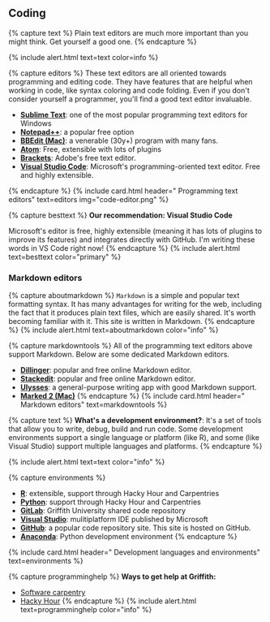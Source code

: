 ## Coding <span class="fas fa-rocket"></span> 

{% capture text %}
Plain text editors are much more important than you might think. Get yourself a good one.
{% endcapture %}
    
{% include alert.html text=text color=info %}

{% capture editors %}
These text editors are all oriented towards programming and editing code. They have features that are helpful when working in code, like syntax coloring and code folding. Even if you don't consider yourself a programmer, you'll find a good text editor invaluable.

- **[Sublime Text](https://www.sublimetext.com)**: one of the most popular programming text editors for Windows
- **[Notepad++](https://notepad-plus-plus.org/)**: a popular free option
- **[BBEdit (Mac)](https://www.barebones.com/products/bbedit/)**: a venerable (30y+) program with many fans.
- **[Atom](https://atom.io)**: Free, extensible with lots of plugins
- **[Brackets](http://brackets.io)**: Adobe's free text editor.
- **[Visual Studio Code](code.visualstudio.com)**: Microsoft's programming-oriented text editor. Free and highly extensible.

{% endcapture %}
{% include card.html header="<i class='fas fa-superscript'></i> Programming text editors" text=editors img="code-editor.png" %}

{% capture besttext %}
**Our recommendation: Visual Studio Code**

Microsoft's editor is free, highly extensible (meaning it has lots of plugins to improve its features) and integrates directly with GitHub. I'm writing these words in VS Code right now!
{% endcapture %}
{% include alert.html text=besttext color="primary" %}

### Markdown editors

{% capture aboutmarkdown %}
`Markdown` is a simple and popular text formatting syntax. It has many advantages for writing for the web, including the fact that it produces plain text files, which are easily shared. It's worth becoming familiar with it. This site is written in Markdown.
{% endcapture %}
{% include alert.html text=aboutmarkdown color="info" %}

{% capture markdowntools %}
All of the programming text editors above support Markdown. Below are some dedicated Markdown editors. 

- **[Dillinger](https://dillinger.io)**:  popular and free online Markdown editor.
- **[Stackedit](https://stackedit.io)**: popular and free online Markdown editor.
- **[Ulysses](https://ulysses.app)**: a general-purpose writing app with good Markdown support.
- **[Marked 2 (Mac)](https://marked2app.com)**
{% endcapture %}
{% include card.html header="<i class='fab fa-markdown'></i> Markdown editors" text=markdowntools %}

{% capture text %}
**What's a development environment?**: It's a set of tools that allow you to write, debug, build and run code. Some development environments support a single language  or platform (like R), and some (like Visual Studio) support multiple languages and platforms.
{% endcapture %}

{% include alert.html text=text color="info" %}

{% capture environments %}
- **[R](https://www.r-project.org)**:  extensible, support through Hacky Hour and Carpentries
- **[Python](https://www.python.org)**: support through Hacky Hour and Carpentries
- **[GitLab](https://gitlab.rcs.griffith.edu.au)**: Griffith University shared code repository
- **[Visual Studio](https://visualstudio.microsoft.com)**: mulitiplatform IDE published by Microsoft
- **[GitHub](https://github.com)**: a popular code repository site. This site is hosted on GitHub.
- **[Anaconda](https://www.anaconda.com/distribution/)**: Python development environment
{% endcapture %}

{% include card.html header="<i class='fas fa-bug'></i> Development languages and environments" text=environments %}

{% capture programminghelp %}
**Ways to get help at Griffith:**
- [Software carpentry](https://hackyhourgriffith.wordpress.com/events/soft-carp/)
- [Hacky Hour](https://hackyhourgriffith.wordpress.com)
{% endcapture %}
{% include alert.html text=programminghelp color="info" %}